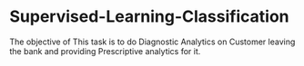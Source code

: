 # Supervised-Learning-Classification
The objective of This task is to do Diagnostic Analytics on Customer leaving the bank and providing Prescriptive analytics for it.
